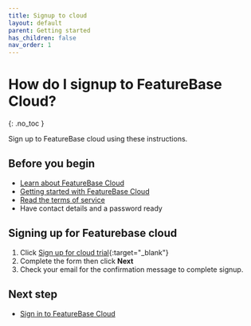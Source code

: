 ```yaml
---
title: Signup to cloud
layout: default
parent: Getting started
has_children: false
nav_order: 1
---
```


# How do I signup to FeatureBase Cloud?
{: .no_toc }

Sign up to FeatureBase cloud using these instructions.

## Before you begin

* [Learn about FeatureBase Cloud](/index)
* [Getting started with FeatureBase Cloud](/docs/cloud/cloud-getstart/cloud-getstart)
* [Read the terms of service](https://www.featurebase.com/cloud-terms)
* Have contact details and a password ready

## Signing up for Featurebase cloud

1. Click [Sign up for cloud trial](https://cloud.featurebase.com/signup){:target="_blank"}
2. Complete the form then click **Next**
3. Check your email for the confirmation message to complete signup.

## Next step

* [Sign in to FeatureBase Cloud](/docs/cloud/cloud-getstart/cloud-login)
